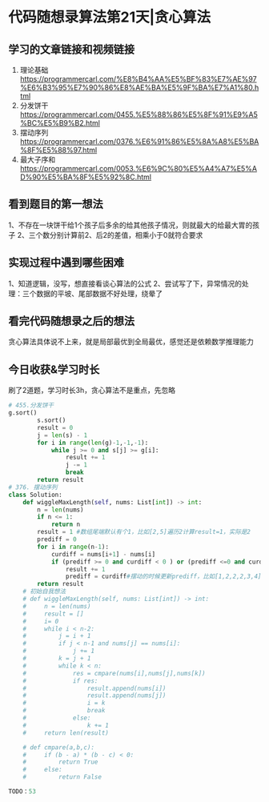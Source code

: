 # 代码随想录算法第21天|贪心算法
## 学习的文章链接和视频链接
1. 理论基础 
https://programmercarl.com/%E8%B4%AA%E5%BF%83%E7%AE%97%E6%B3%95%E7%90%86%E8%AE%BA%E5%9F%BA%E7%A1%80.html  
455. 分发饼干
https://programmercarl.com/0455.%E5%88%86%E5%8F%91%E9%A5%BC%E5%B9%B2.html  
376. 摆动序列  
https://programmercarl.com/0376.%E6%91%86%E5%8A%A8%E5%BA%8F%E5%88%97.html  
53. 最大子序和  
https://programmercarl.com/0053.%E6%9C%80%E5%A4%A7%E5%AD%90%E5%BA%8F%E5%92%8C.html
## 看到题目的第一想法
1、不存在一块饼干给1个孩子后多余的给其他孩子情况，则就最大的给最大胃的孩子
2、三个数分别计算前2、后2的差值，相乘小于0就符合要求
## 实现过程中遇到哪些困难 
1、知道逻辑，没写，想直接看谈心算法的公式
2、尝试写了下，异常情况的处理：三个数据的平坡、尾部数据不好处理，绕晕了
## 看完代码随想录之后的想法 
贪心算法具体说不上来，就是局部最优到全局最优，感觉还是依赖数学推理能力
## 今日收获&学习时长
刷了2道题，学习时长3h，贪心算法不是重点，先忽略
```Python
# 455.分发饼干  
g.sort()
        s.sort()
        result = 0
        j = len(s) - 1 
        for i in range(len(g)-1,-1,-1):
            while j >= 0 and s[j] >= g[i]:
                result += 1
                j -= 1
                break
        return result
# 376. 摆动序列  
class Solution:
    def wiggleMaxLength(self, nums: List[int]) -> int:
        n = len(nums)
        if n <= 1:
            return n 
        result = 1 #数组尾端默认有个1，比如[2,5]遍历2计算result=1，实际是2
        prediff = 0
        for i in range(n-1):
            curdiff = nums[i+1] - nums[i]
            if (prediff >= 0 and curdiff < 0 ) or (prediff <=0 and curdiff > 0): #prediff= 0 是有平坡的特殊处理，删除平坡左边的数据，比如[1,2,2,1]
                result += 1
                prediff = curdiff#摆动的时候更新prediff，比如[1,2,2,2,3,4]
        return result
    # 初始自我想法
    # def wiggleMaxLength(self, nums: List[int]) -> int:
    #     n = len(nums)
    #     result = []
    #     i= 0
    #     while i < n-2:
    #         j = i + 1
    #         if j < n-1 and nums[j] == nums[i]:
    #             j += 1
    #         k = j + 1
    #         while k < n:
    #             res = cmpare(nums[i],nums[j],nums[k])
    #             if res:
    #                 result.append(nums[i])
    #                 result.append(nums[j])
    #                 i = k
    #                 break
    #             else:
    #                 k += 1
    #     return len(result)

    # def cmpare(a,b,c):
    #     if (b - a) * (b - c) < 0:
    #         return True
    #     else:
    #         return False

TODO：53   
```